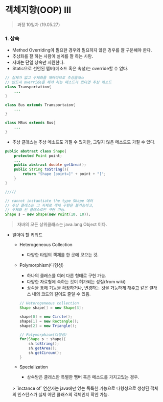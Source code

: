 객체지향(OOP) III
=========

> 과정 10일차 (19.05.27)


### 1. 상속
- Method Overriding이 필요한 경우와 필요하지 않은 경우를 잘 구분해야 한다.
- 추상화를 잘 하는 사람이 설계를 잘 하는 사람.
- 자바는 단일 상속만 지원한다.
- Static으로 선언된 멤버(메소드 혹은 속성)는 override할 수 없다.
```java
// 실체가 없고 구체화를 해야하므로 추상클래스
// 반드시 override를 해야 하는 메소드가 있다면 추상 메소드
class Transportation{
    ...
}

class Bus extends Transportaion{
    ...
}

class MBus extends Bus{
    ...
}
```

- 추상 클래스는 추상 메소드도 가질 수 있지만, 그렇지 않은 메소드도 가질 수 있다.
```java
public abstract class Shape{
    protected Point point;
    ...
    public abstract double getArea();
    public String toString(){
        return "Shape [point=]" + point + "]";
    }
}

/////

// cannot instantiate the type Shape 에러
// 추상 클래스는 그 자체로 객체 구현은 불가능하고,
// 구체화 된 클래스로만 구현 가능.
Shape s = new Shape(new Point(10, 10));
```

> 자바의 모든 상위클래스는 java.lang.Object 이다.

- 알아야 할 키워드
    - Heterogeneous Collection
        - 다양한 타입의 객체를 한 곳에 모으는 것.
    - Polymorphism(다형성)
        - 하나의 클래스를 여러 다른 형태로 구현 가능.
        - 다양한 자료형에 속하는 것이 허가되는 성질(from wiki)
        - 상속을 통해 기능을 확장하거나, 변경하는 것을 가능하게 해주고
        같은 클래스 내의 코드의 길이도 줄일 수 있음.
        ```java
        // Heterogeneous collection
        Shape shape[] = new Shape[3];
        
        shape[0] = new Circle();
        shape[1] = new Rectangle();
        shape[2] = new Triangle();

        // Polymorphism(다형성)
        for(Shape s : shape){
            sh.toString();
            sh.getArea();
            sh.getCircum();
        }
        ```
    
    - Specialization
        - 상속받은 클래스만 특별한 멤버 혹은 메소드를 가지고있는 경우.
    <br>
    > `inctance of` 연산자는 java에만 있는 독특한 기능으로 다형성으로 생성된 객체의 인스턴스가 실제 어떤 클래스의 객체인지 확인 가능.

